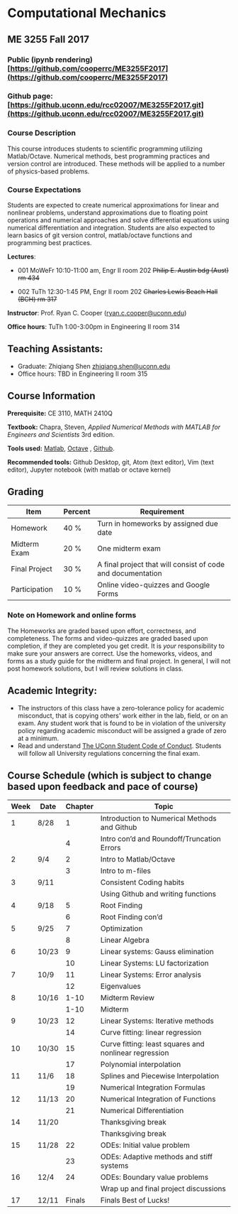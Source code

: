 # Computational Mechanics
## ME 3255 Fall 2017
### Public (ipynb rendering) [https://github.com/cooperrc/ME3255F2017](https://github.com/cooperrc/ME3255F2017)
### Github page: [https://github.uconn.edu/rcc02007/ME3255F2017.git](https://github.uconn.edu/rcc02007/ME3255F2017.git)

### Course Description
This course introduces students to scientific programming utilizing Matlab/Octave.
Numerical methods, best programming practices and version control are introduced. These
methods will be applied to a number of physics-based problems.

### Course Expectations
Students are expected to create numerical approximations for linear and nonlinear
problems, understand approximations due to floating point operations and numerical
approaches and solve differential equations using numerical differentiation and
integration. Students are also expected to learn basics of git version control,
matlab/octave functions and programming best practices. 


**Lectures**: 

- 001 MoWeFr 10:10-11:00 am, Engr II room 202 ~~Philip E. Austin bdg (Aust) rm 434~~

- 002 TuTh 12:30-1:45 PM, Engr II room 202 ~~Charles Lewis Beach Hall (BCH) rm 317~~

**Instructor**: Prof. Ryan C. Cooper (ryan.c.cooper@uconn.edu)

**Office hours**: TuTh 1:00-3:00pm in Engineering II room 314

## Teaching Assistants:
- Graduate: Zhiqiang Shen <zhiqiang.shen@uconn.edu>
- Office hours: TBD in Engineering II room 315

## Course Information
**Prerequisite:** CE 3110, MATH 2410Q 

**Textbook:** Chapra, Steven, *Applied Numerical Methods with MATLAB for Engineers and
Scientists* 3rd edition. 

**Tools used:** [Matlab](https://www.mathworks.com/products/matlab.html), 
[Octave](https://www.gnu.org/software/octave/) , [Github](https://github.com). 

**Recommended tools:** Github Desktop, git, Atom (text editor), Vim (text editor), 
Jupyter notebook (with matlab or octave kernel) 

## Grading
| Item | Percent | Requirement |
|---------|---|---------------------------|
| Homework | 40 % | Turn in homeworks by assigned due date|
| Midterm Exam | 20 % | One midterm exam |
| Final Project | 30 % | A final project that will consist of code and documentation |
| Participation | 10 % | Online video-quizzes and Google Forms |

### Note on Homework and online forms

The Homeworks are graded based upon effort, correctness, and completeness. The forms and
video-quizzes are graded based upon completion, if they are completed you get credit. It
is *your* responsibility to make sure your answers are correct. Use the homeworks, videos, and
forms as a study guide for the midterm and final project. In general, I will not post
homework solutions, but I will review solutions in class.


## Academic Integrity: 
- The instructors of this class have a zero-tolerance policy for academic misconduct, that
  is copying others' work either in the lab, field, or on an exam.  Any student work that
  is found to be in violation of the university policy regarding academic misconduct
   will be assigned a grade of zero at a
  minimum.
- Read and understand [The UConn Student Code of
  Conduct](http://www.community.uconn.edu/student_code.html "The Student Code for Academic
  Integrity"). Students will follow all University regulations concerning the final exam.

## Course Schedule (which is subject to change based upon feedback and pace of course)
| Week | Date |Chapter| Topic |
|---|---|---|---|
|1|8/28|1|Introduction to Numerical Methods and Github|
|   ||4|Intro con’d and Roundoff/Truncation Errors|
|2|9/4|2|Intro to Matlab/Octave| 
|   ||3|Intro to m-files|
|3|9/11||Consistent Coding habits|
|   |||Using Github and writing functions| 
|4|9/18|5|Root Finding|      
|   ||6|Root Finding con’d|      
|5|9/25|7| Optimization |
|   ||8|Linear Algebra|
|6|10/23|9|Linear systems: Gauss elimination|
|   ||10|Linear Systems: LU factorization|
|7|10/9|11|Linear Systems: Error analysis|
|   ||12|Eigenvalues|
|8|10/16|1-10 |Midterm Review|
|   ||1-10|Midterm|
|9|10/23|12|Linear Systems: Iterative methods|
|   ||14|Curve fitting: linear regression|
|10|10/30|15|Curve fitting: least squares and nonlinear regression|
|   ||17|Polynomial interpolation|
|11|11/6|18|Splines and Piecewise Interpolation|
|   ||19|Numerical Integration Formulas|
|12|11/13|20|Numerical Integration of Functions|
|   ||21|Numerical Differentiation|
|14|11/20||Thanksgiving break|
|   |||Thanksgiving break|
|15|11/28|22|ODEs: Initial value problem|
|   ||23|ODEs: Adaptive methods and stiff systems|
|16|12/4|24|ODEs: Boundary value problems|
|   |||Wrap up and final project discussions|
|17|12/11|Finals| Finals Best of Lucks!|
